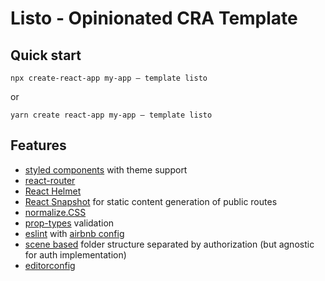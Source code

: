 # Listo - Opinionated CRA Template

## Quick start

`npx create-react-app my-app — template listo`

or

`yarn create react-app my-app — template listo`


## Features

- [styled components](https://styled-components.com/) with theme support
- [react-router](https://reactrouter.com/web/guides/quick-start)
- [React Helmet](https://github.com/nfl/react-helmet)
- [React Snapshot](https://github.com/geelen/react-snapshot) for static content generation of public routes
- [normalize.CSS](https://necolas.github.io/normalize.css/)
- [prop-types](https://www.npmjs.com/package/prop-types) validation
- [eslint](https://eslint.org/) with [airbnb config](https://www.npmjs.com/package/eslint-config-airbnb)
- [scene based](https://ijk.ghost.io/structure-react-project/) folder structure separated by authorization (but agnostic for auth implementation)
- [editorconfig](https://editorconfig.org/)
